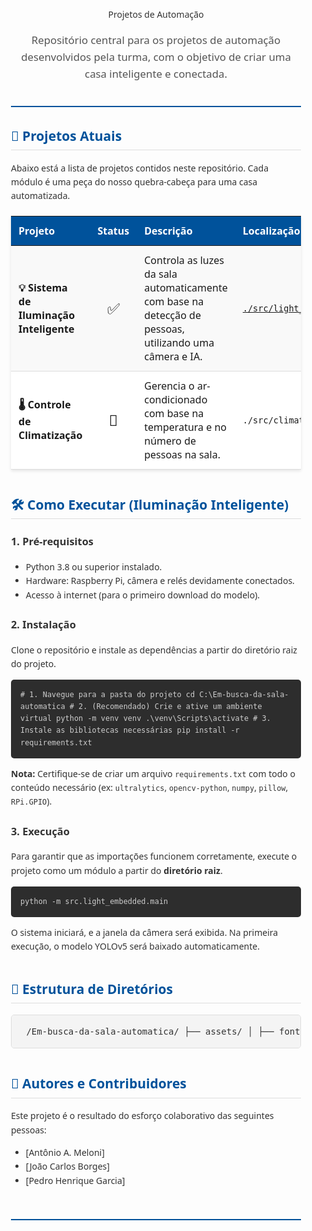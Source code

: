 <!DOCTYPE html> <html lang="pt-br"> <head> <meta charset="UTF-8"> <meta name="viewport" content="width=device-width, initial-scale=1.0"> </head> <body> <div style="font-family: 'Segoe UI', Tahoma, Geneva, Verdana, sans-serif; line-height: 1.6; color: #333; max-width: 900px; margin: auto; padding: 20px;"> <!-- CABEÇALHO --> <div style="text-align: center; border-bottom: 2px solid #00529B; padding-bottom: 20px; margin-bottom: 30px;">  Projetos de Automação</h1> <p style="font-size: 1.2em; color: #555;">Repositório central para os projetos de automação desenvolvidos pela turma, com o objetivo de criar uma casa inteligente e conectada.</p> </div> <!-- SEÇÃO DE PROJETOS --> <h2 style="color: #00529B; border-bottom: 1px solid #ddd; padding-bottom: 5px;">🚀 Projetos Atuais</h2> <p>Abaixo está a lista de projetos contidos neste repositório. Cada módulo é uma peça do nosso quebra-cabeça para uma casa automatizada.</p> <table style="width: 100%; border-collapse: collapse; margin-top: 20px; box-shadow: 0 2px 5px rgba(0,0,0,0.1);"> <thead style="background-color: #00529B; color: white;"> <tr> <th style="padding: 12px; text-align: left;">Projeto</th> <th style="padding: 12px; text-align: center;">Status</th> <th style="padding: 12px; text-align: left;">Descrição</th> <th style="padding: 12px; text-align: left;">Localização</th> <th style="padding: 12px; text-align: left;">Tecnologias</th> </tr> </thead> <tbody> <!-- PROJETO 1: ILUMINAÇÃO INTELIGENTE --> <tr style="background-color: #f9f9f9; border-bottom: 1px solid #ddd;"> <td style="padding: 12px; font-weight: bold;">💡 Sistema de Iluminação Inteligente</td> <td style="padding: 12px; text-align: center; font-size: 1.5em;">✅</td> <td style="padding: 12px;">Controla as luzes da sala automaticamente com base na detecção de pessoas, utilizando uma câmera e IA.</td> <td style="padding: 12px;"><code><a href="./src/light_embedded">./src/light_embedded</a></code></td> <td style="padding: 12px; font-size: 1.5em;" title="Python, OpenCV, YOLO, Raspberry Pi"> 🐍 📷 🤖 🍓 </td> </tr> <!-- PROJETO 2: EXEMPLO FUTURO --> <tr style="background-color: #fff; border-bottom: 1px solid #ddd;"> <td style="padding: 12px; font-weight: bold;">🌡️ Controle de Climatização</td> <td style="padding: 12px; text-align: center; font-size: 1.5em;">🚧</td> <td style="padding: 12px;">Gerencia o ar-condicionado com base na temperatura e no número de pessoas na sala.</td> <td style="padding: 12px;"><code>./src/climate_control</code></td> <td style="padding: 12px; font-size: 1.5em;" title="Python, ESP32, Sensores"> 🐍 ⚙️ 🌡️ </td> </tr> </tbody> </table> <!-- SEÇÃO DE COMO EXECUTAR --> <h2 style="color: #00529B; border-bottom: 1px solid #ddd; padding-bottom: 5px; margin-top: 40px;">🛠️ Como Executar (Iluminação Inteligente)</h2> <h3 style="color: #333;">1. Pré-requisitos</h3> <ul> <li>Python 3.8 ou superior instalado.</li> <li>Hardware: Raspberry Pi, câmera e relés devidamente conectados.</li> <li>Acesso à internet (para o primeiro download do modelo).</li> </ul> <h3 style="color: #333;">2. Instalação</h3> <p>Clone o repositório e instale as dependências a partir do diretório raiz do projeto.</p> <pre style="background-color: #2d2d2d; color: #ccc; padding: 15px; border-radius: 5px; overflow-x: auto;"><code># 1. Navegue para a pasta do projeto cd C:\Em-busca-da-sala-automatica # 2. (Recomendado) Crie e ative um ambiente virtual python -m venv venv .\venv\Scripts\activate # 3. Instale as bibliotecas necessárias pip install -r requirements.txt</code></pre> <p><strong>Nota:</strong> Certifique-se de criar um arquivo <code>requirements.txt</code> com todo o conteúdo necessário (ex: <code>ultralytics</code>, <code>opencv-python</code>, <code>numpy</code>, <code>pillow</code>, <code>RPi.GPIO</code>).</p> <h3 style="color: #333;">3. Execução</h3> <p>Para garantir que as importações funcionem corretamente, execute o projeto como um módulo a partir do <strong>diretório raiz</strong>.</p> <pre style="background-color: #2d2d2d; color: #ccc; padding: 15px; border-radius: 5px; overflow-x: auto;"><code>python -m src.light_embedded.main</code></pre> <p>O sistema iniciará, e a janela da câmera será exibida. Na primeira execução, o modelo YOLOv5 será baixado automaticamente.</p> <!-- ESTRUTURA DE DIRETÓRIOS --> <h2 style="color: #00529B; border-bottom: 1px solid #ddd; padding-bottom: 5px; margin-top: 40px;">📁 Estrutura de Diretórios</h2> <pre style="background-color: #f4f4f4; border: 1px solid #ddd; padding: 15px; border-radius: 5px;"> /Em-busca-da-sala-automatica/ ├── assets/ │ ├── fonts/ │ └── models/ (o modelo YOLO será baixado aqui) ├── src/ │ └── light_embedded/ │ ├── __init__.py │ ├── config.py │ ├── control.py │ ├── detection.py │ ├── display.py │ └── main.py ├── .gitignore ├── README.md └── requirements.txt </pre> <!-- AUTORES --> <h2 style="color: #00529B; border-bottom: 1px solid #ddd; padding-bottom: 5px; margin-top: 40px;">👥 Autores e Contribuidores</h2> <p>Este projeto é o resultado do esforço colaborativo das seguintes pessoas:</p> <ul> <li>[Antônio A. Meloni]</li> <li>[João Carlos Borges]</li> <li>[Pedro Henrique Garcia]</li> </ul> <!-- RODAPÉ --> <div style="text-align: center; margin-top: 50px; padding-top: 20px; border-top: 2px solid #00529B; font-size: 0.9em; color: #777;"> 
